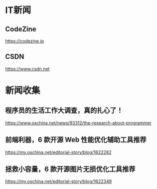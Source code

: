 IT新闻
========

## CodeZine

https://codezine.jp

## CSDN

https://www.csdn.net

# 新闻收集

## 程序员的生活工作大调查，真的扎心了！

https://www.oschina.net/news/93312/the-research-about-programmer

## 前端利器，6 款开源 Web 性能优化辅助工具推荐

https://my.oschina.net/editorial-story/blog/1622282

## 拯救小容量，6 款开源图片无损优化工具推荐

https://my.oschina.net/editorial-story/blog/1622349

